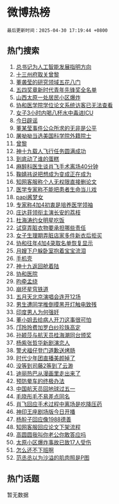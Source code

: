 # 微博热榜

`最后更新时间：2025-04-30 17:19:44 +0800`

## 热门搜索

1. [总书记为人工智能发展指明方向](https://m.weibo.cn/search?containerid=100103type%3D1%26t%3D10%26q%3D%23%E6%80%BB%E4%B9%A6%E8%AE%B0%E4%B8%BA%E4%BA%BA%E5%B7%A5%E6%99%BA%E8%83%BD%E5%8F%91%E5%B1%95%E6%8C%87%E6%98%8E%E6%96%B9%E5%90%91%23&stream_entry_id=51&isnewpage=1&extparam=seat%3D1%26stream_entry_id%3D51%26c_type%3D51%26q%3D%2523%25E6%2580%25BB%25E4%25B9%25A6%25E8%25AE%25B0%25E4%25B8%25BA%25E4%25BA%25BA%25E5%25B7%25A5%25E6%2599%25BA%25E8%2583%25BD%25E5%258F%2591%25E5%25B1%2595%25E6%258C%2587%25E6%2598%258E%25E6%2596%25B9%25E5%2590%2591%2523%26cate%3D10103%26filter_type%3Drealtimehot%26dgr%3D0%26pos%3D0%26display_time%3D1746004782%26pre_seqid%3D17460047826390186537875)
1. [十三州府取关曾黎](https://m.weibo.cn/search?containerid=100103type%3D1%26t%3D10%26q%3D%23%E5%8D%81%E4%B8%89%E5%B7%9E%E5%BA%9C%E5%8F%96%E5%85%B3%E6%9B%BE%E9%BB%8E%23&stream_entry_id=31&isnewpage=1&extparam=seat%3D1%26c_type%3D31%26band_rank%3D1%26flag%3D1%26cate%3D5001%26lcate%3D5001%26stream_entry_id%3D31%26q%3D%2523%25E5%258D%2581%25E4%25B8%2589%25E5%25B7%259E%25E5%25BA%259C%25E5%258F%2596%25E5%2585%25B3%25E6%259B%25BE%25E9%25BB%258E%2523%26realpos%3D1%26filter_type%3Drealtimehot%26dgr%3D0%26pos%3D0%26display_time%3D1746004782%26pre_seqid%3D17460047826390186537875)
1. [董袭莹的研究领域五花八门](https://m.weibo.cn/search?containerid=100103type%3D1%26t%3D10%26q%3D%23%E8%91%A3%E8%A2%AD%E8%8E%B9%E7%9A%84%E7%A0%94%E7%A9%B6%E9%A2%86%E5%9F%9F%E4%BA%94%E8%8A%B1%E5%85%AB%E9%97%A8%23&stream_entry_id=31&isnewpage=1&extparam=seat%3D1%26c_type%3D31%26band_rank%3D2%26flag%3D1%26cate%3D5001%26lcate%3D5001%26stream_entry_id%3D31%26q%3D%2523%25E8%2591%25A3%25E8%25A2%25AD%25E8%258E%25B9%25E7%259A%2584%25E7%25A0%2594%25E7%25A9%25B6%25E9%25A2%2586%25E5%259F%259F%25E4%25BA%2594%25E8%258A%25B1%25E5%2585%25AB%25E9%2597%25A8%2523%26realpos%3D2%26filter_type%3Drealtimehot%26dgr%3D0%26pos%3D1%26display_time%3D1746004782%26pre_seqid%3D17460047826390186537875)
1. [五四奖章新时代青年先锋奖全名单](https://m.weibo.cn/search?containerid=100103type%3D1%26t%3D10%26q%3D%23%E4%BA%94%E5%9B%9B%E5%A5%96%E7%AB%A0%E6%96%B0%E6%97%B6%E4%BB%A3%E9%9D%92%E5%B9%B4%E5%85%88%E9%94%8B%E5%A5%96%E5%85%A8%E5%90%8D%E5%8D%95%23&stream_entry_id=31&isnewpage=1&extparam=seat%3D1%26c_type%3D31%26band_rank%3D3%26flag%3D0%26cate%3D5001%26lcate%3D5001%26stream_entry_id%3D31%26q%3D%2523%25E4%25BA%2594%25E5%259B%259B%25E5%25A5%2596%25E7%25AB%25A0%25E6%2596%25B0%25E6%2597%25B6%25E4%25BB%25A3%25E9%259D%2592%25E5%25B9%25B4%25E5%2585%2588%25E9%2594%258B%25E5%25A5%2596%25E5%2585%25A8%25E5%2590%258D%25E5%258D%2595%2523%26realpos%3D3%26filter_type%3Drealtimehot%26dgr%3D0%26pos%3D2%26display_time%3D1746004782%26pre_seqid%3D17460047826390186537875)
1. [山西太原一处居民小区爆炸](https://m.weibo.cn/search?containerid=100103type%3D1%26t%3D10%26q%3D%23%E5%B1%B1%E8%A5%BF%E5%A4%AA%E5%8E%9F%E4%B8%80%E5%A4%84%E5%B1%85%E6%B0%91%E5%B0%8F%E5%8C%BA%E7%88%86%E7%82%B8%23&stream_entry_id=31&isnewpage=1&extparam=seat%3D1%26c_type%3D31%26band_rank%3D4%26flag%3D0%26cate%3D5001%26lcate%3D5001%26stream_entry_id%3D31%26q%3D%2523%25E5%25B1%25B1%25E8%25A5%25BF%25E5%25A4%25AA%25E5%258E%259F%25E4%25B8%2580%25E5%25A4%2584%25E5%25B1%2585%25E6%25B0%2591%25E5%25B0%258F%25E5%258C%25BA%25E7%2588%2586%25E7%2582%25B8%2523%26realpos%3D4%26filter_type%3Drealtimehot%26dgr%3D0%26pos%3D3%26display_time%3D1746004782%26pre_seqid%3D17460047826390186537875)
1. [协和医学院学位论文系统访客已无法查看](https://m.weibo.cn/search?containerid=100103type%3D1%26t%3D10%26q%3D%23%E5%8D%8F%E5%92%8C%E5%8C%BB%E5%AD%A6%E9%99%A2%E5%AD%A6%E4%BD%8D%E8%AE%BA%E6%96%87%E7%B3%BB%E7%BB%9F%E8%AE%BF%E5%AE%A2%E5%B7%B2%E6%97%A0%E6%B3%95%E6%9F%A5%E7%9C%8B%23&stream_entry_id=31&isnewpage=1&extparam=seat%3D1%26c_type%3D31%26band_rank%3D5%26flag%3D1%26cate%3D5001%26lcate%3D5001%26stream_entry_id%3D31%26q%3D%2523%25E5%258D%258F%25E5%2592%258C%25E5%258C%25BB%25E5%25AD%25A6%25E9%2599%25A2%25E5%25AD%25A6%25E4%25BD%258D%25E8%25AE%25BA%25E6%2596%2587%25E7%25B3%25BB%25E7%25BB%259F%25E8%25AE%25BF%25E5%25AE%25A2%25E5%25B7%25B2%25E6%2597%25A0%25E6%25B3%2595%25E6%259F%25A5%25E7%259C%258B%2523%26realpos%3D5%26filter_type%3Drealtimehot%26dgr%3D0%26pos%3D4%26display_time%3D1746004782%26pre_seqid%3D17460047826390186537875)
1. [女子3小时内喝八杯水中毒进ICU](https://m.weibo.cn/search?containerid=100103type%3D1%26t%3D10%26q%3D%23%E5%A5%B3%E5%AD%903%E5%B0%8F%E6%97%B6%E5%86%85%E5%96%9D%E5%85%AB%E6%9D%AF%E6%B0%B4%E4%B8%AD%E6%AF%92%E8%BF%9BICU%23&stream_entry_id=31&isnewpage=1&extparam=seat%3D1%26c_type%3D31%26band_rank%3D6%26flag%3D1%26cate%3D5001%26lcate%3D5001%26stream_entry_id%3D31%26q%3D%2523%25E5%25A5%25B3%25E5%25AD%25903%25E5%25B0%258F%25E6%2597%25B6%25E5%2586%2585%25E5%2596%259D%25E5%2585%25AB%25E6%259D%25AF%25E6%25B0%25B4%25E4%25B8%25AD%25E6%25AF%2592%25E8%25BF%259BICU%2523%26realpos%3D6%26filter_type%3Drealtimehot%26dgr%3D0%26pos%3D5%26display_time%3D1746004782%26pre_seqid%3D17460047826390186537875)
1. [今日辟谣](https://m.weibo.cn/search?containerid=100103type%3D1%26t%3D10%26q%3D%23%E4%BB%8A%E6%97%A5%E8%BE%9F%E8%B0%A3%23&stream_entry_id=31&isnewpage=1&extparam=seat%3D1%26c_type%3D31%26band_rank%3D7%26cate%3D5001%26lcate%3D5001%26is_ad_pos%3D1%26stream_entry_id%3D31%26q%3D%2523%25E4%25BB%258A%25E6%2597%25A5%25E8%25BE%259F%25E8%25B0%25A3%2523%26dgr%3D0%26pos%3D6%26adid%3D284878%26filter_type%3Drealtimehot%26display_time%3D1746004782%26pre_seqid%3D17460047826390186537875)
1. [董某莹事件公众所求的无非是公平](https://m.weibo.cn/search?containerid=100103type%3D1%26t%3D10%26q%3D%E8%91%A3%E6%9F%90%E8%8E%B9%E4%BA%8B%E4%BB%B6%E5%85%AC%E4%BC%97%E6%89%80%E6%B1%82%E7%9A%84%E6%97%A0%E9%9D%9E%E6%98%AF%E5%85%AC%E5%B9%B3&stream_entry_id=31&isnewpage=1&extparam=seat%3D1%26c_type%3D31%26band_rank%3D7%26flag%3D1%26cate%3D5001%26lcate%3D5001%26stream_entry_id%3D31%26q%3D%25E8%2591%25A3%25E6%259F%2590%25E8%258E%25B9%25E4%25BA%258B%25E4%25BB%25B6%25E5%2585%25AC%25E4%25BC%2597%25E6%2589%2580%25E6%25B1%2582%25E7%259A%2584%25E6%2597%25A0%25E9%259D%259E%25E6%2598%25AF%25E5%2585%25AC%25E5%25B9%25B3%26realpos%3D7%26filter_type%3Drealtimehot%26dgr%3D0%26pos%3D7%26display_time%3D1746004782%26pre_seqid%3D17460047826390186537875)
1. [屠呦呦当选美国科学院外籍院士](https://m.weibo.cn/search?containerid=100103type%3D1%26t%3D10%26q%3D%23%E5%B1%A0%E5%91%A6%E5%91%A6%E5%BD%93%E9%80%89%E7%BE%8E%E5%9B%BD%E7%A7%91%E5%AD%A6%E9%99%A2%E5%A4%96%E7%B1%8D%E9%99%A2%E5%A3%AB%23&stream_entry_id=31&isnewpage=1&extparam=seat%3D1%26c_type%3D31%26band_rank%3D8%26flag%3D2%26cate%3D5001%26lcate%3D5001%26stream_entry_id%3D31%26q%3D%2523%25E5%25B1%25A0%25E5%2591%25A6%25E5%2591%25A6%25E5%25BD%2593%25E9%2580%2589%25E7%25BE%258E%25E5%259B%25BD%25E7%25A7%2591%25E5%25AD%25A6%25E9%2599%25A2%25E5%25A4%2596%25E7%25B1%258D%25E9%2599%25A2%25E5%25A3%25AB%2523%26realpos%3D8%26filter_type%3Drealtimehot%26dgr%3D0%26pos%3D8%26display_time%3D1746004782%26pre_seqid%3D17460047826390186537875)
1. [曾黎](https://m.weibo.cn/search?containerid=100103type%3D1%26t%3D10%26q%3D%E6%9B%BE%E9%BB%8E&stream_entry_id=31&isnewpage=1&extparam=seat%3D1%26c_type%3D31%26band_rank%3D9%26flag%3D1%26cate%3D5001%26lcate%3D5001%26stream_entry_id%3D31%26q%3D%25E6%259B%25BE%25E9%25BB%258E%26realpos%3D9%26filter_type%3Drealtimehot%26dgr%3D0%26pos%3D9%26display_time%3D1746004782%26pre_seqid%3D17460047826390186537875)
1. [神十九载人飞行任务圆满成功](https://m.weibo.cn/search?containerid=100103type%3D1%26t%3D10%26q%3D%23%E7%A5%9E%E5%8D%81%E4%B9%9D%E8%BD%BD%E4%BA%BA%E9%A3%9E%E8%A1%8C%E4%BB%BB%E5%8A%A1%E5%9C%86%E6%BB%A1%E6%88%90%E5%8A%9F%23&stream_entry_id=31&isnewpage=1&extparam=seat%3D1%26c_type%3D31%26band_rank%3D10%26flag%3D1%26cate%3D5001%26lcate%3D5001%26stream_entry_id%3D31%26q%3D%2523%25E7%25A5%259E%25E5%258D%2581%25E4%25B9%259D%25E8%25BD%25BD%25E4%25BA%25BA%25E9%25A3%259E%25E8%25A1%258C%25E4%25BB%25BB%25E5%258A%25A1%25E5%259C%2586%25E6%25BB%25A1%25E6%2588%2590%25E5%258A%259F%2523%26realpos%3D10%26filter_type%3Drealtimehot%26dgr%3D0%26pos%3D10%26display_time%3D1746004782%26pre_seqid%3D17460047826390186537875)
1. [到底动了谁的蛋糕](https://m.weibo.cn/search?containerid=100103type%3D1%26t%3D10%26q%3D%E5%88%B0%E5%BA%95%E5%8A%A8%E4%BA%86%E8%B0%81%E7%9A%84%E8%9B%8B%E7%B3%95&stream_entry_id=31&isnewpage=1&extparam=seat%3D1%26c_type%3D31%26band_rank%3D11%26flag%3D2%26cate%3D5001%26lcate%3D5001%26stream_entry_id%3D31%26q%3D%25E5%2588%25B0%25E5%25BA%2595%25E5%258A%25A8%25E4%25BA%2586%25E8%25B0%2581%25E7%259A%2584%25E8%259B%258B%25E7%25B3%2595%26realpos%3D11%26filter_type%3Drealtimehot%26dgr%3D0%26pos%3D11%26display_time%3D1746004782%26pre_seqid%3D17460047826390186537875)
1. [麻醉科医生谈肖飞手术离场40分钟](https://m.weibo.cn/search?containerid=100103type%3D1%26t%3D10%26q%3D%23%E9%BA%BB%E9%86%89%E7%A7%91%E5%8C%BB%E7%94%9F%E8%B0%88%E8%82%96%E9%A3%9E%E6%89%8B%E6%9C%AF%E7%A6%BB%E5%9C%BA40%E5%88%86%E9%92%9F%23&stream_entry_id=31&isnewpage=1&extparam=seat%3D1%26c_type%3D31%26band_rank%3D12%26flag%3D2%26cate%3D5001%26lcate%3D5001%26stream_entry_id%3D31%26q%3D%2523%25E9%25BA%25BB%25E9%2586%2589%25E7%25A7%2591%25E5%258C%25BB%25E7%2594%259F%25E8%25B0%2588%25E8%2582%2596%25E9%25A3%259E%25E6%2589%258B%25E6%259C%25AF%25E7%25A6%25BB%25E5%259C%25BA40%25E5%2588%2586%25E9%2592%259F%2523%26realpos%3D12%26filter_type%3Drealtimehot%26dgr%3D0%26pos%3D12%26display_time%3D1746004782%26pre_seqid%3D17460047826390186537875)
1. [鞠婧祎说把想成为变成正在成为](https://m.weibo.cn/search?containerid=100103type%3D1%26t%3D10%26q%3D%23%E9%9E%A0%E5%A9%A7%E7%A5%8E%E8%AF%B4%E6%8A%8A%E6%83%B3%E6%88%90%E4%B8%BA%E5%8F%98%E6%88%90%E6%AD%A3%E5%9C%A8%E6%88%90%E4%B8%BA%23&stream_entry_id=31&isnewpage=1&extparam=seat%3D1%26c_type%3D31%26band_rank%3D13%26flag%3D0%26cate%3D5001%26lcate%3D5001%26stream_entry_id%3D31%26q%3D%2523%25E9%259E%25A0%25E5%25A9%25A7%25E7%25A5%258E%25E8%25AF%25B4%25E6%258A%258A%25E6%2583%25B3%25E6%2588%2590%25E4%25B8%25BA%25E5%258F%2598%25E6%2588%2590%25E6%25AD%25A3%25E5%259C%25A8%25E6%2588%2590%25E4%25B8%25BA%2523%26realpos%3D13%26filter_type%3Drealtimehot%26dgr%3D0%26pos%3D13%26display_time%3D1746004782%26pre_seqid%3D17460047826390186537875)
1. [知网客服称个人无权限直接删论文](https://m.weibo.cn/search?containerid=100103type%3D1%26t%3D10%26q%3D%23%E7%9F%A5%E7%BD%91%E5%AE%A2%E6%9C%8D%E7%A7%B0%E4%B8%AA%E4%BA%BA%E6%97%A0%E6%9D%83%E9%99%90%E7%9B%B4%E6%8E%A5%E5%88%A0%E8%AE%BA%E6%96%87%23&stream_entry_id=31&isnewpage=1&extparam=seat%3D1%26c_type%3D31%26band_rank%3D14%26flag%3D1%26cate%3D5001%26lcate%3D5001%26stream_entry_id%3D31%26q%3D%2523%25E7%259F%25A5%25E7%25BD%2591%25E5%25AE%25A2%25E6%259C%258D%25E7%25A7%25B0%25E4%25B8%25AA%25E4%25BA%25BA%25E6%2597%25A0%25E6%259D%2583%25E9%2599%2590%25E7%259B%25B4%25E6%258E%25A5%25E5%2588%25A0%25E8%25AE%25BA%25E6%2596%2587%2523%26realpos%3D14%26filter_type%3Drealtimehot%26dgr%3D0%26pos%3D14%26display_time%3D1746004782%26pre_seqid%3D17460047826390186537875)
1. [医学专家称不能把患者生命当儿戏](https://m.weibo.cn/search?containerid=100103type%3D1%26t%3D10%26q%3D%23%E5%8C%BB%E5%AD%A6%E4%B8%93%E5%AE%B6%E7%A7%B0%E4%B8%8D%E8%83%BD%E6%8A%8A%E6%82%A3%E8%80%85%E7%94%9F%E5%91%BD%E5%BD%93%E5%84%BF%E6%88%8F%23&stream_entry_id=31&isnewpage=1&extparam=seat%3D1%26c_type%3D31%26band_rank%3D15%26flag%3D1%26cate%3D5001%26lcate%3D5001%26stream_entry_id%3D31%26q%3D%2523%25E5%258C%25BB%25E5%25AD%25A6%25E4%25B8%2593%25E5%25AE%25B6%25E7%25A7%25B0%25E4%25B8%258D%25E8%2583%25BD%25E6%258A%258A%25E6%2582%25A3%25E8%2580%2585%25E7%2594%259F%25E5%2591%25BD%25E5%25BD%2593%25E5%2584%25BF%25E6%2588%258F%2523%26realpos%3D15%26filter_type%3Drealtimehot%26dgr%3D0%26pos%3D15%26display_time%3D1746004782%26pre_seqid%3D17460047826390186537875)
1. [papi酱梦女](https://m.weibo.cn/search?containerid=100103type%3D1%26t%3D10%26q%3Dpapi%E9%85%B1%E6%A2%A6%E5%A5%B3&stream_entry_id=31&isnewpage=1&extparam=seat%3D1%26c_type%3D31%26band_rank%3D16%26flag%3D1%26cate%3D5001%26lcate%3D5001%26stream_entry_id%3D31%26q%3Dpapi%25E9%2585%25B1%25E6%25A2%25A6%25E5%25A5%25B3%26realpos%3D16%26filter_type%3Drealtimehot%26dgr%3D0%26pos%3D16%26display_time%3D1746004782%26pre_seqid%3D17460047826390186537875)
1. [专家称4加4初衷是培养医学领袖](https://m.weibo.cn/search?containerid=100103type%3D1%26t%3D10%26q%3D%23%E4%B8%93%E5%AE%B6%E7%A7%B04%E5%8A%A04%E5%88%9D%E8%A1%B7%E6%98%AF%E5%9F%B9%E5%85%BB%E5%8C%BB%E5%AD%A6%E9%A2%86%E8%A2%96%23&stream_entry_id=31&isnewpage=1&extparam=seat%3D1%26c_type%3D31%26band_rank%3D17%26flag%3D0%26cate%3D5001%26lcate%3D5001%26stream_entry_id%3D31%26q%3D%2523%25E4%25B8%2593%25E5%25AE%25B6%25E7%25A7%25B04%25E5%258A%25A04%25E5%2588%259D%25E8%25A1%25B7%25E6%2598%25AF%25E5%259F%25B9%25E5%2585%25BB%25E5%258C%25BB%25E5%25AD%25A6%25E9%25A2%2586%25E8%25A2%2596%2523%26realpos%3D17%26filter_type%3Drealtimehot%26dgr%3D0%26pos%3D17%26display_time%3D1746004782%26pre_seqid%3D17460047826390186537875)
1. [庄达菲领衔主演长安的荔枝](https://m.weibo.cn/search?containerid=100103type%3D1%26t%3D10%26q%3D%23%E5%BA%84%E8%BE%BE%E8%8F%B2%E9%A2%86%E8%A1%94%E4%B8%BB%E6%BC%94%E9%95%BF%E5%AE%89%E7%9A%84%E8%8D%94%E6%9E%9D%23&stream_entry_id=31&isnewpage=1&extparam=seat%3D1%26c_type%3D31%26band_rank%3D18%26flag%3D0%26cate%3D5001%26lcate%3D5001%26stream_entry_id%3D31%26q%3D%2523%25E5%25BA%2584%25E8%25BE%25BE%25E8%258F%25B2%25E9%25A2%2586%25E8%25A1%2594%25E4%25B8%25BB%25E6%25BC%2594%25E9%2595%25BF%25E5%25AE%2589%25E7%259A%2584%25E8%258D%2594%25E6%259E%259D%2523%26realpos%3D18%26filter_type%3Drealtimehot%26dgr%3D0%26pos%3D18%26display_time%3D1746004782%26pre_seqid%3D17460047826390186537875)
1. [杜海涛约女明星吃饭](https://m.weibo.cn/search?containerid=100103type%3D1%26t%3D10%26q%3D%23%E6%9D%9C%E6%B5%B7%E6%B6%9B%E7%BA%A6%E5%A5%B3%E6%98%8E%E6%98%9F%E5%90%83%E9%A5%AD%23&stream_entry_id=31&isnewpage=1&extparam=seat%3D1%26c_type%3D31%26band_rank%3D19%26flag%3D1%26cate%3D5001%26lcate%3D5001%26stream_entry_id%3D31%26q%3D%2523%25E6%259D%259C%25E6%25B5%25B7%25E6%25B6%259B%25E7%25BA%25A6%25E5%25A5%25B3%25E6%2598%258E%25E6%2598%259F%25E5%2590%2583%25E9%25A5%25AD%2523%26realpos%3D19%26filter_type%3Drealtimehot%26dgr%3D0%26pos%3D19%26display_time%3D1746004782%26pre_seqid%3D17460047826390186537875)
1. [试穿弄脏衣物要承担哪些责任](https://m.weibo.cn/search?containerid=100103type%3D1%26t%3D10%26q%3D%E8%AF%95%E7%A9%BF%E5%BC%84%E8%84%8F%E8%A1%A3%E7%89%A9%E8%A6%81%E6%89%BF%E6%8B%85%E5%93%AA%E4%BA%9B%E8%B4%A3%E4%BB%BB&stream_entry_id=31&isnewpage=1&extparam=seat%3D1%26c_type%3D31%26band_rank%3D20%26flag%3D1%26cate%3D5001%26lcate%3D5001%26stream_entry_id%3D31%26filter_type%3Drealtimehot%26q%3D%25E8%25AF%2595%25E7%25A9%25BF%25E5%25BC%2584%25E8%2584%258F%25E8%25A1%25A3%25E7%2589%25A9%25E8%25A6%2581%25E6%2589%25BF%25E6%258B%2585%25E5%2593%25AA%25E4%25BA%259B%25E8%25B4%25A3%25E4%25BB%25BB%26dgr%3D0%26realpos%3D20%26is_ai_ask%3D1%26pos%3D20%26display_time%3D1746004782%26pre_seqid%3D17460047826390186537875)
1. [女子生理期弄脏店家多件新衣后拒买](https://m.weibo.cn/search?containerid=100103type%3D1%26t%3D10%26q%3D%23%E5%A5%B3%E5%AD%90%E7%94%9F%E7%90%86%E6%9C%9F%E5%BC%84%E8%84%8F%E5%BA%97%E5%AE%B6%E5%A4%9A%E4%BB%B6%E6%96%B0%E8%A1%A3%E5%90%8E%E6%8B%92%E4%B9%B0%23&stream_entry_id=31&isnewpage=1&extparam=seat%3D1%26c_type%3D31%26band_rank%3D21%26flag%3D2%26cate%3D5001%26lcate%3D5001%26stream_entry_id%3D31%26q%3D%2523%25E5%25A5%25B3%25E5%25AD%2590%25E7%2594%259F%25E7%2590%2586%25E6%259C%259F%25E5%25BC%2584%25E8%2584%258F%25E5%25BA%2597%25E5%25AE%25B6%25E5%25A4%259A%25E4%25BB%25B6%25E6%2596%25B0%25E8%25A1%25A3%25E5%2590%258E%25E6%258B%2592%25E4%25B9%25B0%2523%26realpos%3D21%26filter_type%3Drealtimehot%26dgr%3D0%26pos%3D21%26display_time%3D1746004782%26pre_seqid%3D17460047826390186537875)
1. [协和往年4加4录取名单恢复显示](https://m.weibo.cn/search?containerid=100103type%3D1%26t%3D10%26q%3D%23%E5%8D%8F%E5%92%8C%E5%BE%80%E5%B9%B44%E5%8A%A04%E5%BD%95%E5%8F%96%E5%90%8D%E5%8D%95%E6%81%A2%E5%A4%8D%E6%98%BE%E7%A4%BA%23&stream_entry_id=31&isnewpage=1&extparam=seat%3D1%26c_type%3D31%26band_rank%3D22%26flag%3D1%26cate%3D5001%26lcate%3D5001%26stream_entry_id%3D31%26q%3D%2523%25E5%258D%258F%25E5%2592%258C%25E5%25BE%2580%25E5%25B9%25B44%25E5%258A%25A04%25E5%25BD%2595%25E5%258F%2596%25E5%2590%258D%25E5%258D%2595%25E6%2581%25A2%25E5%25A4%258D%25E6%2598%25BE%25E7%25A4%25BA%2523%26realpos%3D22%26filter_type%3Drealtimehot%26dgr%3D0%26pos%3D22%26display_time%3D1746004782%26pre_seqid%3D17460047826390186537875)
1. [月嫂下户躲卧室抱着宝宝流泪](https://m.weibo.cn/search?containerid=100103type%3D1%26t%3D10%26q%3D%23%E6%9C%88%E5%AB%82%E4%B8%8B%E6%88%B7%E8%BA%B2%E5%8D%A7%E5%AE%A4%E6%8A%B1%E7%9D%80%E5%AE%9D%E5%AE%9D%E6%B5%81%E6%B3%AA%23&stream_entry_id=31&isnewpage=1&extparam=seat%3D1%26c_type%3D31%26band_rank%3D23%26flag%3D0%26cate%3D5001%26lcate%3D5001%26stream_entry_id%3D31%26q%3D%2523%25E6%259C%2588%25E5%25AB%2582%25E4%25B8%258B%25E6%2588%25B7%25E8%25BA%25B2%25E5%258D%25A7%25E5%25AE%25A4%25E6%258A%25B1%25E7%259D%2580%25E5%25AE%259D%25E5%25AE%259D%25E6%25B5%2581%25E6%25B3%25AA%2523%26realpos%3D23%26filter_type%3Drealtimehot%26dgr%3D0%26pos%3D23%26display_time%3D1746004782%26pre_seqid%3D17460047826390186537875)
1. [手机壳](https://m.weibo.cn/search?containerid=100103type%3D1%26t%3D10%26q%3D%E6%89%8B%E6%9C%BA%E5%A3%B3&stream_entry_id=31&isnewpage=1&extparam=seat%3D1%26c_type%3D31%26band_rank%3D24%26flag%3D0%26cate%3D5001%26lcate%3D5001%26stream_entry_id%3D31%26q%3D%25E6%2589%258B%25E6%259C%25BA%25E5%25A3%25B3%26realpos%3D24%26filter_type%3Drealtimehot%26dgr%3D0%26pos%3D24%26display_time%3D1746004782%26pre_seqid%3D17460047826390186537875)
1. [神十九返回舱着陆](https://m.weibo.cn/search?containerid=100103type%3D1%26t%3D10%26q%3D%23%E7%A5%9E%E5%8D%81%E4%B9%9D%E8%BF%94%E5%9B%9E%E8%88%B1%E7%9D%80%E9%99%86%23&stream_entry_id=31&isnewpage=1&extparam=seat%3D1%26c_type%3D31%26band_rank%3D25%26flag%3D0%26cate%3D5001%26lcate%3D5001%26stream_entry_id%3D31%26q%3D%2523%25E7%25A5%259E%25E5%258D%2581%25E4%25B9%259D%25E8%25BF%2594%25E5%259B%259E%25E8%2588%25B1%25E7%259D%2580%25E9%2599%2586%2523%26realpos%3D25%26filter_type%3Drealtimehot%26dgr%3D0%26pos%3D25%26display_time%3D1746004782%26pre_seqid%3D17460047826390186537875)
1. [协和医院](https://m.weibo.cn/search?containerid=100103type%3D1%26t%3D10%26q%3D%E5%8D%8F%E5%92%8C%E5%8C%BB%E9%99%A2&stream_entry_id=31&isnewpage=1&extparam=seat%3D1%26c_type%3D31%26band_rank%3D26%26flag%3D0%26cate%3D5001%26lcate%3D5001%26stream_entry_id%3D31%26q%3D%25E5%258D%258F%25E5%2592%258C%25E5%258C%25BB%25E9%2599%25A2%26realpos%3D26%26filter_type%3Drealtimehot%26dgr%3D0%26pos%3D26%26display_time%3D1746004782%26pre_seqid%3D17460047826390186537875)
1. [昀牵孟绕](https://m.weibo.cn/search?containerid=100103type%3D1%26t%3D10%26q%3D%23%E6%98%80%E7%89%B5%E5%AD%9F%E7%BB%95%23&stream_entry_id=31&isnewpage=1&extparam=seat%3D1%26c_type%3D31%26band_rank%3D27%26flag%3D0%26cate%3D5001%26lcate%3D5001%26stream_entry_id%3D31%26q%3D%2523%25E6%2598%2580%25E7%2589%25B5%25E5%25AD%259F%25E7%25BB%2595%2523%26realpos%3D27%26filter_type%3Drealtimehot%26dgr%3D0%26pos%3D27%26display_time%3D1746004782%26pre_seqid%3D17460047826390186537875)
1. [崩坏星穹铁道](https://m.weibo.cn/search?containerid=100103type%3D1%26t%3D10%26q%3D%23%E5%B4%A9%E5%9D%8F%E6%98%9F%E7%A9%B9%E9%93%81%E9%81%93%23&stream_entry_id=31&isnewpage=1&extparam=seat%3D1%26c_type%3D31%26band_rank%3D28%26flag%3D1%26cate%3D5001%26lcate%3D5001%26stream_entry_id%3D31%26q%3D%2523%25E5%25B4%25A9%25E5%259D%258F%25E6%2598%259F%25E7%25A9%25B9%25E9%2593%2581%25E9%2581%2593%2523%26realpos%3D28%26filter_type%3Drealtimehot%26dgr%3D0%26pos%3D28%26display_time%3D1746004782%26pre_seqid%3D17460047826390186537875)
1. [五月天北京演唱会连开12场](https://m.weibo.cn/search?containerid=100103type%3D1%26t%3D10%26q%3D%23%E4%BA%94%E6%9C%88%E5%A4%A9%E5%8C%97%E4%BA%AC%E6%BC%94%E5%94%B1%E4%BC%9A%E8%BF%9E%E5%BC%8012%E5%9C%BA%23&stream_entry_id=31&isnewpage=1&extparam=seat%3D1%26c_type%3D31%26band_rank%3D29%26flag%3D1%26cate%3D5001%26lcate%3D5001%26stream_entry_id%3D31%26q%3D%2523%25E4%25BA%2594%25E6%259C%2588%25E5%25A4%25A9%25E5%258C%2597%25E4%25BA%25AC%25E6%25BC%2594%25E5%2594%25B1%25E4%25BC%259A%25E8%25BF%259E%25E5%25BC%258012%25E5%259C%25BA%2523%26realpos%3D29%26filter_type%3Drealtimehot%26dgr%3D0%26pos%3D29%26display_time%3D1746004782%26pre_seqid%3D17460047826390186537875)
1. [男生遭同学推倒摸黑开灯触电致残](https://m.weibo.cn/search?containerid=100103type%3D1%26t%3D10%26q%3D%23%E7%94%B7%E7%94%9F%E9%81%AD%E5%90%8C%E5%AD%A6%E6%8E%A8%E5%80%92%E6%91%B8%E9%BB%91%E5%BC%80%E7%81%AF%E8%A7%A6%E7%94%B5%E8%87%B4%E6%AE%8B%23&stream_entry_id=31&isnewpage=1&extparam=seat%3D1%26c_type%3D31%26band_rank%3D30%26flag%3D1%26cate%3D5001%26lcate%3D5001%26stream_entry_id%3D31%26q%3D%2523%25E7%2594%25B7%25E7%2594%259F%25E9%2581%25AD%25E5%2590%258C%25E5%25AD%25A6%25E6%258E%25A8%25E5%2580%2592%25E6%2591%25B8%25E9%25BB%2591%25E5%25BC%2580%25E7%2581%25AF%25E8%25A7%25A6%25E7%2594%25B5%25E8%2587%25B4%25E6%25AE%258B%2523%26realpos%3D30%26filter_type%3Drealtimehot%26dgr%3D0%26pos%3D30%26display_time%3D1746004782%26pre_seqid%3D17460047826390186537875)
1. [印度男人为何强奸](https://m.weibo.cn/search?containerid=100103type%3D1%26t%3D10%26q%3D%E5%8D%B0%E5%BA%A6%E7%94%B7%E4%BA%BA%E4%B8%BA%E4%BD%95%E5%BC%BA%E5%A5%B8&stream_entry_id=31&isnewpage=1&extparam=seat%3D1%26c_type%3D31%26band_rank%3D31%26flag%3D1%26cate%3D5001%26lcate%3D5001%26stream_entry_id%3D31%26q%3D%25E5%258D%25B0%25E5%25BA%25A6%25E7%2594%25B7%25E4%25BA%25BA%25E4%25B8%25BA%25E4%25BD%2595%25E5%25BC%25BA%25E5%25A5%25B8%26realpos%3D31%26filter_type%3Drealtimehot%26dgr%3D0%26pos%3D31%26display_time%3D1746004782%26pre_seqid%3D17460047826390186537875)
1. [董小姐去给病人开刀这事很可怕](https://m.weibo.cn/search?containerid=100103type%3D1%26t%3D10%26q%3D%E8%91%A3%E5%B0%8F%E5%A7%90%E5%8E%BB%E7%BB%99%E7%97%85%E4%BA%BA%E5%BC%80%E5%88%80%E8%BF%99%E4%BA%8B%E5%BE%88%E5%8F%AF%E6%80%95&stream_entry_id=31&isnewpage=1&extparam=seat%3D1%26c_type%3D31%26band_rank%3D32%26flag%3D0%26cate%3D5001%26lcate%3D5001%26stream_entry_id%3D31%26q%3D%25E8%2591%25A3%25E5%25B0%258F%25E5%25A7%2590%25E5%258E%25BB%25E7%25BB%2599%25E7%2597%2585%25E4%25BA%25BA%25E5%25BC%2580%25E5%2588%2580%25E8%25BF%2599%25E4%25BA%258B%25E5%25BE%2588%25E5%258F%25AF%25E6%2580%2595%26realpos%3D32%26filter_type%3Drealtimehot%26dgr%3D0%26pos%3D32%26display_time%3D1746004782%26pre_seqid%3D17460047826390186537875)
1. [邝玲玲费加罗白纱珍珠高定](https://m.weibo.cn/search?containerid=100103type%3D1%26t%3D10%26q%3D%23%E9%82%9D%E7%8E%B2%E7%8E%B2%E8%B4%B9%E5%8A%A0%E7%BD%97%E7%99%BD%E7%BA%B1%E7%8F%8D%E7%8F%A0%E9%AB%98%E5%AE%9A%23&stream_entry_id=31&isnewpage=1&extparam=seat%3D1%26c_type%3D31%26band_rank%3D33%26flag%3D1%26cate%3D5001%26lcate%3D5001%26stream_entry_id%3D31%26q%3D%2523%25E9%2582%259D%25E7%258E%25B2%25E7%258E%25B2%25E8%25B4%25B9%25E5%258A%25A0%25E7%25BD%2597%25E7%2599%25BD%25E7%25BA%25B1%25E7%258F%258D%25E7%258F%25A0%25E9%25AB%2598%25E5%25AE%259A%2523%26realpos%3D33%26filter_type%3Drealtimehot%26dgr%3D0%26pos%3D33%26display_time%3D1746004782%26pre_seqid%3D17460047826390186537875)
1. [孙颖莎与航天员桂海潮同台颁奖](https://m.weibo.cn/search?containerid=100103type%3D1%26t%3D10%26q%3D%23%E5%AD%99%E9%A2%96%E8%8E%8E%E4%B8%8E%E8%88%AA%E5%A4%A9%E5%91%98%E6%A1%82%E6%B5%B7%E6%BD%AE%E5%90%8C%E5%8F%B0%E9%A2%81%E5%A5%96%23&stream_entry_id=31&isnewpage=1&extparam=seat%3D1%26c_type%3D31%26band_rank%3D34%26flag%3D1%26cate%3D5001%26lcate%3D5001%26stream_entry_id%3D31%26q%3D%2523%25E5%25AD%2599%25E9%25A2%2596%25E8%258E%258E%25E4%25B8%258E%25E8%2588%25AA%25E5%25A4%25A9%25E5%2591%2598%25E6%25A1%2582%25E6%25B5%25B7%25E6%25BD%25AE%25E5%2590%258C%25E5%258F%25B0%25E9%25A2%2581%25E5%25A5%2596%2523%26realpos%3D34%26filter_type%3Drealtimehot%26dgr%3D0%26pos%3D34%26display_time%3D1746004782%26pre_seqid%3D17460047826390186537875)
1. [杨紫张哲华新剧演恋人](https://m.weibo.cn/search?containerid=100103type%3D1%26t%3D10%26q%3D%23%E6%9D%A8%E7%B4%AB%E5%BC%A0%E5%93%B2%E5%8D%8E%E6%96%B0%E5%89%A7%E6%BC%94%E6%81%8B%E4%BA%BA%23&stream_entry_id=31&isnewpage=1&extparam=seat%3D1%26c_type%3D31%26band_rank%3D35%26flag%3D0%26cate%3D5001%26lcate%3D5001%26stream_entry_id%3D31%26q%3D%2523%25E6%259D%25A8%25E7%25B4%25AB%25E5%25BC%25A0%25E5%2593%25B2%25E5%258D%258E%25E6%2596%25B0%25E5%2589%25A7%25E6%25BC%2594%25E6%2581%258B%25E4%25BA%25BA%2523%26realpos%3D35%26filter_type%3Drealtimehot%26dgr%3D0%26pos%3D35%26display_time%3D1746004782%26pre_seqid%3D17460047826390186537875)
1. [警犬福仔登门道歉送烤肠](https://m.weibo.cn/search?containerid=100103type%3D1%26t%3D10%26q%3D%23%E8%AD%A6%E7%8A%AC%E7%A6%8F%E4%BB%94%E7%99%BB%E9%97%A8%E9%81%93%E6%AD%89%E9%80%81%E7%83%A4%E8%82%A0%23&stream_entry_id=31&isnewpage=1&extparam=seat%3D1%26c_type%3D31%26band_rank%3D36%26flag%3D1%26cate%3D5001%26lcate%3D5001%26stream_entry_id%3D31%26q%3D%2523%25E8%25AD%25A6%25E7%258A%25AC%25E7%25A6%258F%25E4%25BB%2594%25E7%2599%25BB%25E9%2597%25A8%25E9%2581%2593%25E6%25AD%2589%25E9%2580%2581%25E7%2583%25A4%25E8%2582%25A0%2523%26realpos%3D36%26filter_type%3Drealtimehot%26dgr%3D0%26pos%3D36%26display_time%3D1746004782%26pre_seqid%3D17460047826390186537875)
1. [时代少年团直播美颜掉了](https://m.weibo.cn/search?containerid=100103type%3D1%26t%3D10%26q%3D%E6%97%B6%E4%BB%A3%E5%B0%91%E5%B9%B4%E5%9B%A2%E7%9B%B4%E6%92%AD%E7%BE%8E%E9%A2%9C%E6%8E%89%E4%BA%86&stream_entry_id=31&isnewpage=1&extparam=seat%3D1%26c_type%3D31%26band_rank%3D37%26flag%3D0%26cate%3D5001%26lcate%3D5001%26stream_entry_id%3D31%26q%3D%25E6%2597%25B6%25E4%25BB%25A3%25E5%25B0%2591%25E5%25B9%25B4%25E5%259B%25A2%25E7%259B%25B4%25E6%2592%25AD%25E7%25BE%258E%25E9%25A2%259C%25E6%258E%2589%25E4%25BA%2586%26realpos%3D37%26filter_type%3Drealtimehot%26dgr%3D0%26pos%3D37%26display_time%3D1746004782%26pre_seqid%3D17460047826390186537875)
1. [没等到司藤2等到了云渺](https://m.weibo.cn/search?containerid=100103type%3D1%26t%3D10%26q%3D%E6%B2%A1%E7%AD%89%E5%88%B0%E5%8F%B8%E8%97%A42%E7%AD%89%E5%88%B0%E4%BA%86%E4%BA%91%E6%B8%BA&stream_entry_id=31&isnewpage=1&extparam=seat%3D1%26c_type%3D31%26band_rank%3D38%26flag%3D0%26cate%3D5001%26lcate%3D5001%26stream_entry_id%3D31%26q%3D%25E6%25B2%25A1%25E7%25AD%2589%25E5%2588%25B0%25E5%258F%25B8%25E8%2597%25A42%25E7%25AD%2589%25E5%2588%25B0%25E4%25BA%2586%25E4%25BA%2591%25E6%25B8%25BA%26realpos%3D38%26filter_type%3Drealtimehot%26dgr%3D0%26pos%3D38%26display_time%3D1746004782%26pre_seqid%3D17460047826390186537875)
1. [迪丽热巴从漫画里走出来了](https://m.weibo.cn/search?containerid=100103type%3D1%26t%3D10%26q%3D%E8%BF%AA%E4%B8%BD%E7%83%AD%E5%B7%B4%E4%BB%8E%E6%BC%AB%E7%94%BB%E9%87%8C%E8%B5%B0%E5%87%BA%E6%9D%A5%E4%BA%86&stream_entry_id=31&isnewpage=1&extparam=seat%3D1%26c_type%3D31%26band_rank%3D39%26flag%3D1%26cate%3D5001%26lcate%3D5001%26stream_entry_id%3D31%26q%3D%25E8%25BF%25AA%25E4%25B8%25BD%25E7%2583%25AD%25E5%25B7%25B4%25E4%25BB%258E%25E6%25BC%25AB%25E7%2594%25BB%25E9%2587%258C%25E8%25B5%25B0%25E5%2587%25BA%25E6%259D%25A5%25E4%25BA%2586%26realpos%3D39%26filter_type%3Drealtimehot%26dgr%3D0%26pos%3D39%26display_time%3D1746004782%26pre_seqid%3D17460047826390186537875)
1. [预防晕车的终极办法](https://m.weibo.cn/search?containerid=100103type%3D1%26t%3D10%26q%3D%E9%A2%84%E9%98%B2%E6%99%95%E8%BD%A6%E7%9A%84%E7%BB%88%E6%9E%81%E5%8A%9E%E6%B3%95&stream_entry_id=31&isnewpage=1&extparam=seat%3D1%26c_type%3D31%26band_rank%3D40%26flag%3D1%26cate%3D5001%26lcate%3D5001%26stream_entry_id%3D31%26q%3D%25E9%25A2%2584%25E9%2598%25B2%25E6%2599%2595%25E8%25BD%25A6%25E7%259A%2584%25E7%25BB%2588%25E6%259E%2581%25E5%258A%259E%25E6%25B3%2595%26realpos%3D40%26filter_type%3Drealtimehot%26dgr%3D0%26pos%3D40%26display_time%3D1746004782%26pre_seqid%3D17460047826390186537875)
1. [中国航天员回地球过五一](https://m.weibo.cn/search?containerid=100103type%3D1%26t%3D10%26q%3D%23%E4%B8%AD%E5%9B%BD%E8%88%AA%E5%A4%A9%E5%91%98%E5%9B%9E%E5%9C%B0%E7%90%83%E8%BF%87%E4%BA%94%E4%B8%80%23&stream_entry_id=31&isnewpage=1&extparam=seat%3D1%26c_type%3D31%26band_rank%3D41%26flag%3D0%26cate%3D5001%26lcate%3D5001%26stream_entry_id%3D31%26q%3D%2523%25E4%25B8%25AD%25E5%259B%25BD%25E8%2588%25AA%25E5%25A4%25A9%25E5%2591%2598%25E5%259B%259E%25E5%259C%25B0%25E7%2590%2583%25E8%25BF%2587%25E4%25BA%2594%25E4%25B8%2580%2523%26realpos%3D41%26filter_type%3Drealtimehot%26dgr%3D0%26pos%3D41%26display_time%3D1746004782%26pre_seqid%3D17460047826390186537875)
1. [毛晓彤毛不易差点同名](https://m.weibo.cn/search?containerid=100103type%3D1%26t%3D10%26q%3D%E6%AF%9B%E6%99%93%E5%BD%A4%E6%AF%9B%E4%B8%8D%E6%98%93%E5%B7%AE%E7%82%B9%E5%90%8C%E5%90%8D&stream_entry_id=31&isnewpage=1&extparam=seat%3D1%26c_type%3D31%26band_rank%3D42%26flag%3D1%26cate%3D5001%26lcate%3D5001%26stream_entry_id%3D31%26q%3D%25E6%25AF%259B%25E6%2599%2593%25E5%25BD%25A4%25E6%25AF%259B%25E4%25B8%258D%25E6%2598%2593%25E5%25B7%25AE%25E7%2582%25B9%25E5%2590%258C%25E5%2590%258D%26realpos%3D42%26filter_type%3Drealtimehot%26dgr%3D0%26pos%3D42%26display_time%3D1746004782%26pre_seqid%3D17460047826390186537875)
1. [肖飞回应手术过程中离场是吃降压药](https://m.weibo.cn/search?containerid=100103type%3D1%26t%3D10%26q%3D%23%E8%82%96%E9%A3%9E%E5%9B%9E%E5%BA%94%E6%89%8B%E6%9C%AF%E8%BF%87%E7%A8%8B%E4%B8%AD%E7%A6%BB%E5%9C%BA%E6%98%AF%E5%90%83%E9%99%8D%E5%8E%8B%E8%8D%AF%23&stream_entry_id=31&isnewpage=1&extparam=seat%3D1%26c_type%3D31%26band_rank%3D43%26flag%3D0%26cate%3D5001%26lcate%3D5001%26stream_entry_id%3D31%26q%3D%2523%25E8%2582%2596%25E9%25A3%259E%25E5%259B%259E%25E5%25BA%2594%25E6%2589%258B%25E6%259C%25AF%25E8%25BF%2587%25E7%25A8%258B%25E4%25B8%25AD%25E7%25A6%25BB%25E5%259C%25BA%25E6%2598%25AF%25E5%2590%2583%25E9%2599%258D%25E5%258E%258B%25E8%258D%25AF%2523%26realpos%3D43%26filter_type%3Drealtimehot%26dgr%3D0%26pos%3D43%26display_time%3D1746004782%26pre_seqid%3D17460047826390186537875)
1. [神印王座剧场版今日开播](https://m.weibo.cn/search?containerid=100103type%3D1%26t%3D10%26q%3D%23%E7%A5%9E%E5%8D%B0%E7%8E%8B%E5%BA%A7%E5%89%A7%E5%9C%BA%E7%89%88%E4%BB%8A%E6%97%A5%E5%BC%80%E6%92%AD%23&stream_entry_id=31&isnewpage=1&extparam=seat%3D1%26c_type%3D31%26band_rank%3D44%26flag%3D1%26cate%3D5001%26lcate%3D5001%26stream_entry_id%3D31%26q%3D%2523%25E7%25A5%259E%25E5%258D%25B0%25E7%258E%258B%25E5%25BA%25A7%25E5%2589%25A7%25E5%259C%25BA%25E7%2589%2588%25E4%25BB%258A%25E6%2597%25A5%25E5%25BC%2580%25E6%2592%25AD%2523%26realpos%3D44%26filter_type%3Drealtimehot%26dgr%3D0%26pos%3D44%26display_time%3D1746004782%26pre_seqid%3D17460047826390186537875)
1. [杨肸子回应像1988德善](https://m.weibo.cn/search?containerid=100103type%3D1%26t%3D10%26q%3D%23%E6%9D%A8%E8%82%B8%E5%AD%90%E5%9B%9E%E5%BA%94%E5%83%8F1988%E5%BE%B7%E5%96%84%23&stream_entry_id=31&isnewpage=1&extparam=seat%3D1%26c_type%3D31%26band_rank%3D45%26flag%3D0%26cate%3D5001%26lcate%3D5001%26stream_entry_id%3D31%26q%3D%2523%25E6%259D%25A8%25E8%2582%25B8%25E5%25AD%2590%25E5%259B%259E%25E5%25BA%2594%25E5%2583%258F1988%25E5%25BE%25B7%25E5%2596%2584%2523%26realpos%3D45%26filter_type%3Drealtimehot%26dgr%3D0%26pos%3D45%26display_time%3D1746004782%26pre_seqid%3D17460047826390186537875)
1. [知网客服回应论文下架流程](https://m.weibo.cn/search?containerid=100103type%3D1%26t%3D10%26q%3D%23%E7%9F%A5%E7%BD%91%E5%AE%A2%E6%9C%8D%E5%9B%9E%E5%BA%94%E8%AE%BA%E6%96%87%E4%B8%8B%E6%9E%B6%E6%B5%81%E7%A8%8B%23&stream_entry_id=31&isnewpage=1&extparam=seat%3D1%26c_type%3D31%26band_rank%3D46%26flag%3D0%26cate%3D5001%26lcate%3D5001%26stream_entry_id%3D31%26q%3D%2523%25E7%259F%25A5%25E7%25BD%2591%25E5%25AE%25A2%25E6%259C%258D%25E5%259B%259E%25E5%25BA%2594%25E8%25AE%25BA%25E6%2596%2587%25E4%25B8%258B%25E6%259E%25B6%25E6%25B5%2581%25E7%25A8%258B%2523%26realpos%3D46%26filter_type%3Drealtimehot%26dgr%3D0%26pos%3D46%26display_time%3D1746004782%26pre_seqid%3D17460047826390186537875)
1. [高圆圆我叫你老公你敢答应吗](https://m.weibo.cn/search?containerid=100103type%3D1%26t%3D10%26q%3D%E9%AB%98%E5%9C%86%E5%9C%86%E6%88%91%E5%8F%AB%E4%BD%A0%E8%80%81%E5%85%AC%E4%BD%A0%E6%95%A2%E7%AD%94%E5%BA%94%E5%90%97&stream_entry_id=31&isnewpage=1&extparam=seat%3D1%26c_type%3D31%26band_rank%3D47%26flag%3D0%26cate%3D5001%26lcate%3D5001%26stream_entry_id%3D31%26q%3D%25E9%25AB%2598%25E5%259C%2586%25E5%259C%2586%25E6%2588%2591%25E5%258F%25AB%25E4%25BD%25A0%25E8%2580%2581%25E5%2585%25AC%25E4%25BD%25A0%25E6%2595%25A2%25E7%25AD%2594%25E5%25BA%2594%25E5%2590%2597%26realpos%3D47%26filter_type%3Drealtimehot%26dgr%3D0%26pos%3D47%26display_time%3D1746004782%26pre_seqid%3D17460047826390186537875)
1. [太原小区爆炸事故已致17人受伤](https://m.weibo.cn/search?containerid=100103type%3D1%26t%3D10%26q%3D%23%E5%A4%AA%E5%8E%9F%E5%B0%8F%E5%8C%BA%E7%88%86%E7%82%B8%E4%BA%8B%E6%95%85%E5%B7%B2%E8%87%B417%E4%BA%BA%E5%8F%97%E4%BC%A4%23&stream_entry_id=31&isnewpage=1&extparam=seat%3D1%26c_type%3D31%26band_rank%3D48%26flag%3D1%26cate%3D5001%26lcate%3D5001%26stream_entry_id%3D31%26q%3D%2523%25E5%25A4%25AA%25E5%258E%259F%25E5%25B0%258F%25E5%258C%25BA%25E7%2588%2586%25E7%2582%25B8%25E4%25BA%258B%25E6%2595%2585%25E5%25B7%25B2%25E8%2587%25B417%25E4%25BA%25BA%25E5%258F%2597%25E4%25BC%25A4%2523%26realpos%3D48%26filter_type%3Drealtimehot%26dgr%3D0%26pos%3D48%26display_time%3D1746004782%26pre_seqid%3D17460047826390186537875)
1. [怎么还不下班啊](https://m.weibo.cn/search?containerid=100103type%3D1%26t%3D10%26q%3D%E6%80%8E%E4%B9%88%E8%BF%98%E4%B8%8D%E4%B8%8B%E7%8F%AD%E5%95%8A&stream_entry_id=31&isnewpage=1&extparam=seat%3D1%26c_type%3D31%26band_rank%3D49%26flag%3D1%26cate%3D5001%26lcate%3D5001%26stream_entry_id%3D31%26q%3D%25E6%2580%258E%25E4%25B9%2588%25E8%25BF%2598%25E4%25B8%258D%25E4%25B8%258B%25E7%258F%25AD%25E5%2595%258A%26realpos%3D49%26filter_type%3Drealtimehot%26dgr%3D0%26pos%3D49%26display_time%3D1746004782%26pre_seqid%3D17460047826390186537875)
1. [范丞丞以为沙溢的肌肉照是P图](https://m.weibo.cn/search?containerid=100103type%3D1%26t%3D10%26q%3D%E8%8C%83%E4%B8%9E%E4%B8%9E%E4%BB%A5%E4%B8%BA%E6%B2%99%E6%BA%A2%E7%9A%84%E8%82%8C%E8%82%89%E7%85%A7%E6%98%AFP%E5%9B%BE&stream_entry_id=31&isnewpage=1&extparam=seat%3D1%26c_type%3D31%26band_rank%3D50%26flag%3D1%26cate%3D5001%26lcate%3D5001%26stream_entry_id%3D31%26q%3D%25E8%258C%2583%25E4%25B8%259E%25E4%25B8%259E%25E4%25BB%25A5%25E4%25B8%25BA%25E6%25B2%2599%25E6%25BA%25A2%25E7%259A%2584%25E8%2582%258C%25E8%2582%2589%25E7%2585%25A7%25E6%2598%25AFP%25E5%259B%25BE%26realpos%3D50%26filter_type%3Drealtimehot%26dgr%3D0%26pos%3D50%26display_time%3D1746004782%26pre_seqid%3D17460047826390186537875)

## 热门话题

暂无数据
